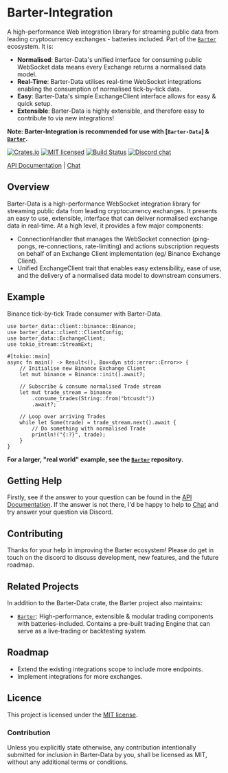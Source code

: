 # Barter-Integration
A high-performance Web integration library for streaming public data from leading cryptocurrency
exchanges - batteries included. Part of the [`Barter`] ecosystem. It is:
* **Normalised**: Barter-Data's unified interface for consuming public WebSocket data means every Exchange returns a normalised data model.
* **Real-Time**: Barter-Data utilises real-time WebSocket integrations enabling the consumption of normalised tick-by-tick data.
* **Easy**: Barter-Data's simple ExchangeClient interface allows for easy & quick setup.
* **Extensible**: Barter-Data is highly extensible, and therefore easy to contribute to via new integrations!

**Note: Barter-Integration is recommended for use with [`Barter-Data`] & [`Barter`].**

[![Crates.io][crates-badge]][crates-url]
[![MIT licensed][mit-badge]][mit-url]
[![Build Status][actions-badge]][actions-url]
[![Discord chat][discord-badge]][discord-url]

[crates-badge]: https://img.shields.io/crates/v/barter-data.svg
[crates-url]: https://crates.io/crates/barter-data

[mit-badge]: https://img.shields.io/badge/license-MIT-blue.svg
[mit-url]: https://gitlab.com/open-source-keir/financial-modelling/trading/barter-data-rs/-/blob/main/LICENCE

[actions-badge]: https://gitlab.com/open-source-keir/financial-modelling/trading/barter-data-rs/badges/-/blob/main/pipeline.svg
[actions-url]: https://gitlab.com/open-source-keir/financial-modelling/trading/barter-data-rs/-/commits/main

[discord-badge]: https://img.shields.io/discord/910237311332151317.svg?logo=discord&style=flat-square
[discord-url]: https://discord.gg/wE7RqhnQMV

[API Documentation] |
[Chat]

[`Barter`]: https://crates.io/crates/barter
[API Documentation]: https://docs.rs/barter-data/latest/barter_data
[Chat]: https://discord.gg/wE7RqhnQMV

## Overview
Barter-Data is a high-performance WebSocket integration library for streaming public data from leading cryptocurrency
exchanges. It presents an easy to use, extensible, interface that can deliver normalised exchange data in real-time.
At a high level, it provides a few major components:
* ConnectionHandler that manages the WebSocket connection (ping-pongs, re-connections, rate-limiting) and actions subscription
  requests on behalf of an Exchange Client implementation (eg/ Binance Exchange Client).
* Unified ExchangeClient trait that enables easy extensibility, ease of use, and the delivery of a normalised data model
  to downstream consumers.

## Example
Binance tick-by-tick Trade consumer with Barter-Data.

```rust,no_run
use barter_data::client::binance::Binance;
use barter_data::client::ClientConfig;
use barter_data::ExchangeClient;
use tokio_stream::StreamExt;

#[tokio::main]
async fn main() -> Result<(), Box<dyn std::error::Error>> {
    // Initialise new Binance Exchange Client
    let mut binance = Binance::init().await?;
    
    // Subscribe & consume normalised Trade stream
    let mut trade_stream = binance
        .consume_trades(String::from("btcusdt"))
        .await?;
    
    // Loop over arriving Trades
    while let Some(trade) = trade_stream.next().await {
        // Do something with normalised Trade
        println!("{:?}", trade);
    }
}
```
**For a larger, "real world" example, see the [`Barter`] repository.**

## Getting Help
Firstly, see if the answer to your question can be found in the [API Documentation]. If the answer is not there, I'd be
happy to help to [Chat] and try answer your question via Discord.

## Contributing
Thanks for your help in improving the Barter ecosystem! Please do get in touch on the discord to discuss
development, new features, and the future roadmap.

## Related Projects
In addition to the Barter-Data crate, the Barter project also maintains:
* [`Barter`]: High-performance, extensible & modular trading components with batteries-included. Contains a
  pre-built trading Engine that can serve as a live-trading or backtesting system.

## Roadmap
* Extend the existing integrations scope to include more endpoints.
* Implement integrations for more exchanges.

## Licence
This project is licensed under the [MIT license].

[MIT license]: https://gitlab.com/open-source-keir/financial-modelling/trading/barter-data-rs/-/blob/main/LICENSE

### Contribution
Unless you explicitly state otherwise, any contribution intentionally submitted
for inclusion in Barter-Data by you, shall be licensed as MIT, without any additional
terms or conditions.